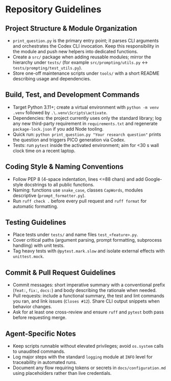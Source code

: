 # Repository Guidelines
## Project Structure & Module Organization
- `print_question.py` is the primary entry point; it parses CLI arguments and orchestrates the Codex CLI invocation. Keep this responsibility in the module and push new helpers into dedicated functions.
- Create a `src/` package when adding reusable modules; mirror the hierarchy under `tests/` (for example `src/prompting/utils.py` <-> `tests/prompting/test_utils.py`).
- Store one-off maintenance scripts under `tools/` with a short README describing usage and dependencies.

## Build, Test, and Development Commands
- Target Python 3.11+; create a virtual environment with `python -m venv .venv` followed by `.\.venv\Scripts\activate`.
- Dependencies: the project currently uses only the standard library; log any new third-party requirement in `requirements.txt` and regenerate `package-lock.json` if you add Node tooling.
- Quick run: `python print_question.py "Your research question"` prints the question and triggers PICO generation via Codex.
- Tests: run `pytest` inside the activated environment; aim for <30 s wall clock time on a recent laptop.

## Coding Style & Naming Conventions
- Follow PEP 8 (4-space indentation, lines <=88 chars) and add Google-style docstrings to all public functions.
- Naming: functions use `snake_case`, classes `CapWords`, modules descriptive (`prompt_formatter.py`).
- Run `ruff check .` before every pull request and `ruff format` for automatic formatting.

## Testing Guidelines
- Place tests under `tests/` and name files `test_<feature>.py`.
- Cover critical paths (argument parsing, prompt formatting, subprocess handling) with unit tests.
- Tag heavy tests with `@pytest.mark.slow` and isolate external effects with `unittest.mock`.

## Commit & Pull Request Guidelines
- Commit messages: short imperative summary with a conventional prefix (`feat:`, `fix:`, `docs:`) and body describing the rationale when needed.
- Pull requests: include a functional summary, the test and lint commands you ran, and link issues (`Closes #12`). Share CLI output snippets when behavior changes.
- Ask for at least one cross-review and ensure `ruff` and `pytest` both pass before requesting merge.

## Agent-Specific Notes
- Keep scripts runnable without elevated privileges; avoid `os.system` calls to unaudited commands.
- Log major steps with the standard `logging` module at `INFO` level for traceability in automated runs.
- Document any flow requiring tokens or secrets in `docs/configuration.md` using placeholders rather than live credentials.
